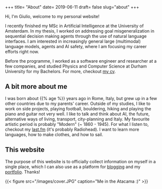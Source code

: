 +++
title= "About"
date= 2019-06-11
draft= false
slug="about"
+++

Hi, I'm Giulio, welcome to my personal website!

I recently finished my MSc in Artificial Intelligence at the University of
Amsterdam. In my thesis, I worked on addressing goal misgeneralization in
sequential decision making agents through the use of natural language
interfaces. I am interested in increasingly general large (multimodal) language
models, agents and AI safety, where I am focusing my career efforts right now.

Before the programme, I worked as a software engineer and researcher at a few
companies, and studied Physics and Computer Science at Durham University for my
Bachelors. For more, checkout [my cv](/cv/GiulioStarace_CV.pdf).

## A bit more about me

I was born about {{% age %}} years ago in Rome, Italy, but grew up in a few
other countries due to my parents' career. Outside of my studies, I like to work
on side projects, playing football, bouldering, hiking and playing the piano and
guitar not very well. I like to talk and think about AI, the future, alternative
ways of living, transport, city-planning and Italy. My favourite artistic period
is probably "Modern" (~ 1860 - 1945). For what I listen to, checkout my
[last.fm](https://www.last.fm/user/giuliostarace) (it's probably Radiohead). I
want to learn more languages, how to make clothes, and how to sail.

## This website

The purpose of this website is to officially collect information on myself in a
single place, which I can also use as a platform for
[blogging](/posts/why-blog/) and my [portfolio](/projects/). Thanks!

{{< figure src="/images/cover.JPG" caption="Me in the Atacama :)" >}}
